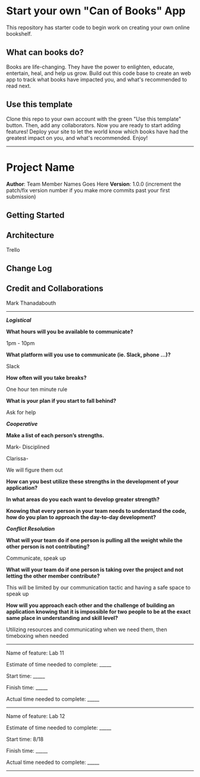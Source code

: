 # Start your own "Can of Books" App

This repository has starter code to begin work on creating your own online bookshelf.

## What can books do?

Books are life-changing. They have the power to enlighten, educate, entertain, heal, and help us grow. Build out this code base to create an web app to track what books have impacted you, and what's recommended to read next.

## Use this template

Clone this repo to your own account with the green "Use this template" button. Then, add any collaborators. Now you are ready to start adding features! Deploy your site to let the world know which books have had the greatest impact on you, and what's recommended. Enjoy!

---

# Project Name

**Author**: Team Member Names Goes Here
**Version**: 1.0.0 (increment the patch/fix version number if you make more commits past your first submission)

## Getting Started
<!-- What are the steps that a user must take in order to build this app on their own machine and get it running? -->

## Architecture

Trello
<!-- Provide a detailed description of the application design. What technologies (languages, libraries, etc) you're using, and any other relevant design information. -->

## Change Log
<!-- Use this area to document the iterative changes made to your application as each feature is successfully implemented. Use time stamps. Here's an example:

01-01-2001 4:59pm - Application now has a fully-functional express server, with a GET route for the location resource. -->

## Credit and Collaborations

Mark Thanadabouth

---

***Logistical***

**What hours will you be available to communicate?**

1pm - 10pm

**What platform will you use to communicate (ie. Slack, phone …)?**

Slack

**How often will you take breaks?**

One hour ten minute rule

**What is your plan if you start to fall behind?**

Ask for help

***Cooperative***

**Make a list of each person’s strengths.**

Mark- Disciplined

Clarissa- 

We will figure them out

**How can you best utilize these strengths in the development of your application?**



**In what areas do you each want to develop greater strength?**



**Knowing that every person in your team needs to understand the code, how do you plan to approach the day-to-day development?**



***Conflict Resolution***

**What will your team do if one person is pulling all the weight while the other person is not contributing?**

Communicate, speak up

**What will your team do if one person is taking over the project and not letting the other member contribute?**

This will be limited by our communication tactic and having a safe space to speak up

**How will you approach each other and the challenge of building an application knowing that it is impossible for two people to be at the exact same place in understanding and skill level?**

Utilizing resources and communicating when we need them, then timeboxing when needed

---

Name of feature: Lab 11

Estimate of time needed to complete: _____

Start time: _____

Finish time: _____

Actual time needed to complete: _____

---

Name of feature: Lab 12

Estimate of time needed to complete: _____

Start time: 8/18

Finish time: _____

Actual time needed to complete: _____

---